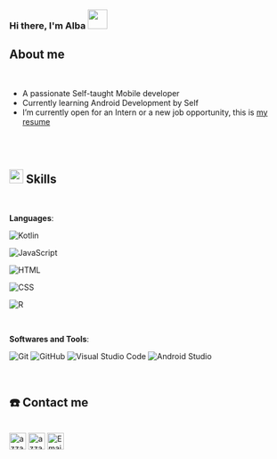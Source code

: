 ### Hi there, I'm Alba </b><img src="https://media.giphy.com/media/hvRJCLFzcasrR4ia7z/giphy.gif" width="35"></h1>

## **About me**

<br>

- A passionate Self-taught Mobile developer
- Currently learning Android Development by Self
- I’m currently open for an Intern or a new job opportunity, this is [my resume](https://www.canva.com/design/DAEpdGjIN08/UNTFCTrXIPEYyPBsI9e0Dw/view?utm_content=DAEpdGjIN08&utm_campaign=designshare&utm_medium=link&utm_source=publishsharelink)

<br><br>

## <img src="https://media2.giphy.com/media/QssGEmpkyEOhBCb7e1/giphy.gif?cid=ecf05e47a0n3gi1bfqntqmob8g9aid1oyj2wr3ds3mg700bl&rid=giphy.gif" width ="25"><b> Skills</b>
<br>

**Languages**: </b>

   ![Kotlin](https://img.shields.io/badge/Kotlin-5E35B1.svg?style=for-the-badge&logo=kotlin&logoColor=D14AA1)
   
   ![JavaScript](https://img.shields.io/badge/javaScript-yellow?style=for-the-badge&logo=javascript&logoColor=white)
   
   ![HTML](https://img.shields.io/badge/html-red?style=for-the-badge&logo=html5&logoColor=white)

![CSS](https://img.shields.io/badge/CSS-blue?style=for-the-badge&logo=css3&logoColor=white)

![R](https://img.shields.io/badge/R-grey.svg?style=for-the-badge&logo=r&logoColor=white)
   
   
 <br>
 
**Softwares and Tools**: </b>

  ![Git](https://img.shields.io/badge/git-%23F05033.svg?style=for-the-badge&logo=git&logoColor=white)
  ![GitHub](https://img.shields.io/badge/github-%23121011.svg?style=for-the-badge&logo=github&logoColor=white)
  ![Visual Studio Code](https://img.shields.io/badge/Visual%20Studio%20Code-0078d7.svg?style=for-the-badge&logo=visual-studio-code&logoColor=white)
  ![Android Studio](https://img.shields.io/badge/Android%20Studio-green.svg?style=for-the-badge&logo=androidstudio&logoColor=white)
 
  <br>

## <b>☎️ Contact me</b>
<br>
      <a href="https://www.linkedin.com/in/alba-vidal-esteve-07b801184/" target="_blank"><img align="center"
         src="https://img.shields.io/badge/linkedin-%231DA1F2.svg?style=for-the-badge&logo=linkedin&logoColor=white"
         alt="azzar" height="30"/></a>
         <a href="https://wa.me/+34660517673" target="_blank"><img align="center"
         src="https://img.shields.io/badge/whatsapp-4B7F1.svg?style=for-the-badge&logo=whatsapp&logoColor=white"
         alt="azzar" height="30"/></a>
         <a href="mailto:vidalba97@gmail.com" target="_blank"><img align="center"
         src="https://img.shields.io/badge/gmail-EA4335.svg?style=for-the-badge&logo=gmail&logoColor=white" alt="Email" height="30"/>
</a>


<!--
**AlbaVidalEsteve/AlbaVidalEsteve** is a ✨ _special_ ✨ repository because its `README.md` (this file) appears on your GitHub profile.

Here are some ideas to get you started:

- 🔭 I’m currently working on ...
- 🌱 I’m currently learning ...
- 👯 I’m looking to collaborate on ...
- 🤔 I’m looking for help with ...
- 💬 Ask me about ...
- 📫 How to reach me: ...
- 😄 Pronouns: ...
- ⚡ Fun fact: ...
-->
